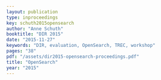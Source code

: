 ```yaml
---
layout: publication
type: inproceedings
key: schuth2015opensearch
author: "Anne Schuth"
booktitle: "DIR 2015"
date: "2015-11-27"
keywords: "DIR, evaluation, OpenSearch, TREC, workshop"
pages: "38"
pdf: "/assets/dir2015-opensearch-proceedings.pdf"
title: "OpenSearch"
year: "2015"
---
```

